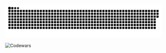 <p align="center">
 <img width="600" src="assets/github-snake.svg" alt="snake"/>
</p>


![Codewars](https://www.codewars.com/users/RomanS1994&stroke=%23BB432C)
